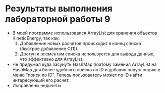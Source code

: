 # Результаты выполнения лабораторной работы 9
- В моей программе использовался ArrayList  для хранения объектов KineticEnergy, так как:
  1. Добавление новых расчетов происходит в конец списка (быстрое добавление O(1)).
  2. Доступ к элементам списка используется для вывода данных, что эффективно для ArrayList.
- Не придумал куда засунуть HashMap поэтому заменил ArrayList на HashMap для более удобного поиска по ID и добавил новую опцию в меню "поиск по ID". Теперь пользователь может по ID найти интересующий его расчет.
- Исправлены недочеты
